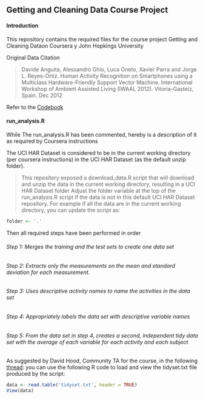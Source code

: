 ## Getting and Cleaning Data Course Project

#### Introduction

This repository contains the required files for the course project Getting and Cleaning Dataon Coursera y John Hopkings University

Original Data Citation
>Davide Anguita, Alessandro Ghio, Luca Oneto, Xavier Parra and Jorge L. Reyes-Ortiz. Human Activity Recognition on Smartphones using a Multiclass Hardware-Friendly Support Vector Machine. International Workshop of Ambient Assisted Living (IWAAL 2012). Vitoria-Gasteiz, Spain. Dec 2012

Refer to the [Codebook](https://github.com/idogit/tidydataProject/blob/master/CodeBook.md)

#### run_analysis.R

While The run_analysis.R has been commented, hereby is a description of it as required by Coursera instructions

The UCI HAR Dataset is considered to be in the current working directory (per coursera instructions) in the UCI HAR Dataset (as the default unzip folder).
>This repository exposed a download_data.R script that will download and unzip the data in the current working directory, resulting in a UCI HAR Dataset folder
Adjust the folder variable at the top of the run_analysis.R script if the data is not in this default UCI HAR Dataset repository. For example if all the data are in the current working directory, you can update the script as:
```r
folder <- '.'
```

Then all required steps have been performed in order

###### Step 1: Merges the training and the test sets to create one data set

###### Step 2: Extracts only the measurements on the mean and standard deviation for each measurement. 

###### Step 3: Uses descriptive activity names to name the activities in the data set

###### Step 4: Appropriately labels the data set with descriptive variable names

###### Step 5: From the data set in step 4, creates a second, independent tidy data set with the average of each variable for each activity and each subject


As suggested by David Hood, Community TA for the course, in the following [thread](https://class.coursera.org/getdata-007/forum/thread?thread_id=49): you can use the following R code to load and view the tidyset.txt file produced by the script:
```r
data <- read.table('tidyset.txt', header = TRUE)
View(data)
```
